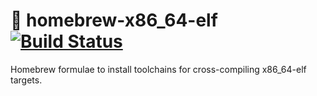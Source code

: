 # 🍺 homebrew-x86_64-elf [![Build Status](https://travis-ci.org/wjhun/homebrew-x86_64-elf.svg?branch=master)](https://travis-ci.org/wjhun/homebrew-x86_64-elf)
Homebrew formulae to install toolchains for cross-compiling x86_64-elf targets.

